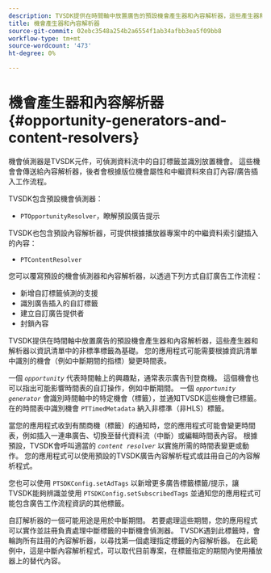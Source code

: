 ```yaml
---
description: TVSDK提供在時間軸中放置廣告的預設機會產生器和內容解析器，這些產生器和解析器以資訊清單中的非標準標籤為基礎。 您的應用程式可能需要根據資訊清單中識別的機會（例如中斷期間的指標）變更時間表。
title: 機會產生器和內容解析器
source-git-commit: 02ebc3548a254b2a6554f1ab34afbb3ea5f09bb8
workflow-type: tm+mt
source-wordcount: '473'
ht-degree: 0%

---
```


# 機會產生器和內容解析器{#opportunity-generators-and-content-resolvers}

機會偵測器是TVSDK元件，可偵測資料流中的自訂標籤並識別放置機會。 這些機會會傳送給內容解析器，後者會根據版位機會屬性和中繼資料來自訂內容/廣告插入工作流程。

TVSDK包含預設機會偵測器：

* `PTOpportunityResolver`，瞭解預設廣告提示

TVSDK也包含預設內容解析器，可提供根據播放器專案中的中繼資料索引鍵插入的內容：

* `PTContentResolver`

您可以覆寫預設的機會偵測器和內容解析器，以透過下列方式自訂廣告工作流程：

* 新增自訂標籤偵測的支援
* 識別廣告插入的自訂標籤
* 建立自訂廣告提供者
* 封鎖內容

TVSDK提供在時間軸中放置廣告的預設機會產生器和內容解析器，這些產生器和解析器以資訊清單中的非標準標籤為基礎。 您的應用程式可能需要根據資訊清單中識別的機會（例如中斷期間的指標）變更時間表。

一個 *`opportunity`* 代表時間軸上的興趣點，通常表示廣告刊登商機。 這個機會也可以指出可能影響時間表的自訂操作，例如中斷期間。 一個 *`opportunity generator`* 會識別時間軸中的特定機會（標籤），並通知TVSDK這些機會已標籤。 在的時間表中識別機會 `PTTimedMetadata` 納入非標準（非HLS）標籤。

當您的應用程式收到有關商機（標籤）的通知時，您的應用程式可能會變更時間表，例如插入一連串廣告、切換至替代資料流（中斷）或編輯時間表內容。 根據預設，TVSDK會呼叫適當的 *`content resolver`* 以實施所需的時間表變更或動作。 您的應用程式可以使用預設的TVSDK廣告內容解析程式或註冊自己的內容解析程式。

您也可以使用 `PTSDKConfig.setAdTags` 以新增更多廣告標籤標籤/提示，讓TVSDK能夠辨識並使用 `PTSDKConfig.setSubscribedTags` 並通知您的應用程式可能包含廣告工作流程資訊的其他標籤。

自訂解析器的一個可能用途是用於中斷期間。 若要處理這些期間，您的應用程式可以實作並註冊負責處理中斷標籤的中斷機會偵測器。 TVSDK遇到此標籤時，會輪詢所有註冊的內容解析器，以尋找第一個處理指定標籤的內容解析器。 在此範例中，這是中斷內容解析程式，可以取代目前專案，在標籤指定的期間內使用播放器上的替代內容。

